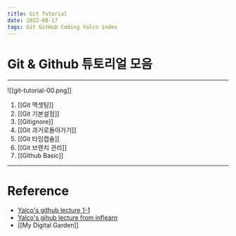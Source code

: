 ```yaml
---
title: Git Tutorial
date: 2022-08-17
tags: Git GitHub Coding Yalco index
---
```


# Git & Github 튜토리얼 모음

---

![[git-tutorial-00.png]]

1. [[Git 맥셋팅]]
2. [[Git 기본설정]]
3. [[Gitignore]]
4. [[Git 과거로돌아가기]]
5. [[Git 타임캡슐]]
6. [[Git 브랜치 관리]]
7. [[Github Basic]]




---

# Reference

- [Yalco's github lecture 1-1](https://www.yalco.kr/@git-github/1-1/)
- [Yalco's gihub lecture from inflearn](https://www.inflearn.com/course/%EC%A0%9C%EB%8C%80%EB%A1%9C-%ED%8C%8C%EB%8A%94-%EA%B9%83/dashboard)
- [[My Digital Garden]]
